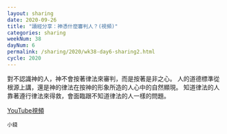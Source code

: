 ```yaml
---
layout: sharing
date: 2020-09-26
title: "讀經分享：神憑什麼審判人？(視頻)"
categories: sharing
weekNum: 38
dayNum: 6
permalink: /sharing/2020/wk38-day6-sharing2.html
cycle: 2020
---
```

對不認識神的人，神不會按著律法來審判，而是按著是非之心。
人的道德標準從根源上講，還是神的律法在按神的形象所造的人心中的自然顯現。
知道律法的人靠著遵行律法來得救，會面臨跟不知道律法的人一樣的問題。

[YouTube視頻](https://youtu.be/_IygymiIPVw)

`小錢`
